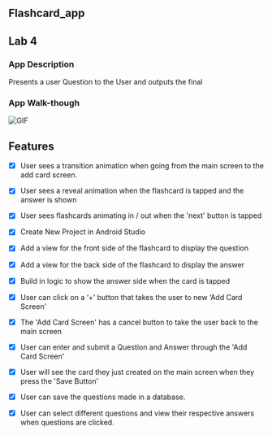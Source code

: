 
## Flashcard_app


## Lab 4

### App Description
Presents a user Question to the User and outputs the final 

### App Walk-though

![GIF](https://i.imgur.com/ZThwE1F.gif) 



## Features
- [x] User sees a transition animation when going from the main screen to the add card screen.
- [x] User sees a reveal animation when the flashcard is tapped and the answer is shown
- [x] User sees flashcards animating in / out when the 'next' button is tapped                                           
- [x] Create New Project in Android Studio
- [x] Add a view for the front side of the flashcard to display the question
- [x] Add a view for the back side of the flashcard to display the answer
- [x] Build in logic to show the answer side when the card is tapped
- [x] User can click on a ‘+’ button that takes the user to new ‘Add Card Screen’
- [x] The 'Add Card Screen' has a cancel button to take the user back to the main screen
- [x] User can enter and submit a Question and Answer through the 'Add Card Screen'
- [x] User will see the card they just created on the main screen when they press the 'Save Button'
- [x] User can save the questions made in a database.
- [x] User can select different questions and view their respective answers when questions are clicked.
                                           
                                           
                                                                              
